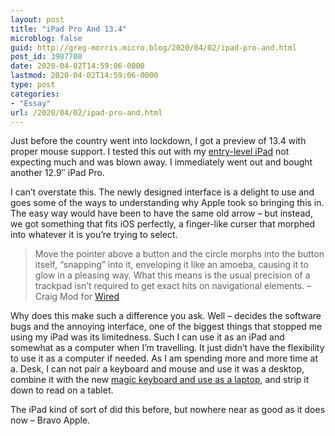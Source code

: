 ```yaml
---
layout: post
title: "iPad Pro And 13.4"
microblog: false
guid: http://greg-morris.micro.blog/2020/04/02/ipad-pro-and.html
post_id: 3987708
date: 2020-04-02T14:59:06-0000
lastmod: 2020-04-02T14:59:06-0000
type: post
categories:
- "Essay"
url: /2020/04/02/ipad-pro-and.html
---
```

<!--kg-card-begin: html--><div>
<div>
<p>Just before the country went into lockdown, I got a preview of 13.4 with proper mouse support. I tested this out with my <a href="https://gr36.com/the-ipad-goes-full-circle/">entry-level iPad</a> not expecting much and was blown away. I immediately went out and bought another 12.9″ iPad Pro.</p>
<p>I can’t overstate this. The newly designed interface is a delight to use and goes some of the ways to understanding why Apple took so bringing this in. The easy way would have been to have the same old arrow – but instead, we got something that fits iOS perfectly, a finger-like curser that morphed into whatever it is you’re trying to select.</p>
<blockquote><p>Move the pointer above a button and the circle morphs into the button itself, “snapping” into it, enveloping it like an amoeba, causing it to glow in a pleasing way. What this means is the usual precision of a trackpad isn’t required to get exact hits on navigational elements. – Craig Mod for <a href="https://www.wired.com/story/ipad-trackpad-cursor/">Wired</a></p></blockquote>
<p>Why does this make such a difference you ask. Well – decides the software bugs and the annoying interface, one of the biggest things that stopped me using my iPad was its limitedness. Such I can use it as an iPad and somewhat as a computer when I’m travelling. It just didn’t have the flexibility to use it as a computer if needed. As I am spending more and more time at a. Desk, I can not pair a keyboard and mouse and use it was a desktop, combine it with the new <a href="https://www.apple.com/uk/shop/product/MXQU2B/A/magic-keyboard-for-ipad-pro-129%E2%80%91inch-4th-generation-british-english">magic keyboard and use as a laptop</a>, and strip it down to read on a tablet.</p>
<p>The iPad kind of sort of did this before, but nowhere near as good as it does now – Bravo Apple.</p>
</div>
</div>
<!--kg-card-end: html-->
